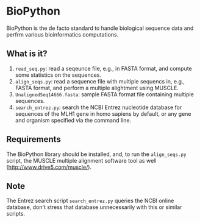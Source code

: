 BioPython
=========

BioPython is the de facto standard to handle biological sequence data
and perfrm various bioinformatics computations.

What is it?
-----------
1. `read_seq.py`: read a seqeunce file, e.g., in FASTA format, and
    compute some statistics on the sequences.
1. `align_seqs.py`: read a sequence file with multiple sequencs in,
    e.g., FASTA format, and perform a multiple alightment using MUSCLE.
1. `UnalignedSeq14666.fasta`: sample FASTA format file containing multiple
    sequences.
1. `search_entrez.py`: search the NCBI Entrez nucleotide database for
    sequences of the MLH1 gene in homo sapiens by default, or any gene and
    organism specified via the command line.

Requirements
------------
The BioPython library should be installed, and, to run the `align_seqs.py`
script, the MUSCLE multiple alignment software tool as well
(http://www.drive5.com/muscle/).

Note
----
The Entrez search script `search_entrez.py` queries the NCBI online database,
don't stress that database unnecessarily with this or similar scripts.
